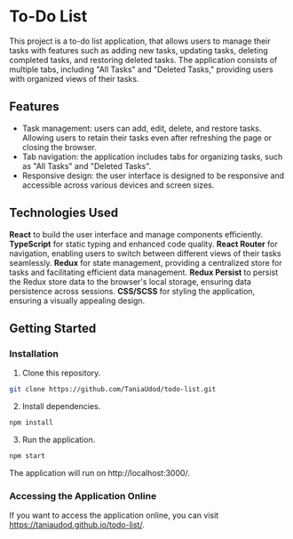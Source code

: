 # To-Do List

This project is a to-do list application, that allows users to manage their tasks with features such as adding new tasks, updating tasks, deleting completed tasks, and restoring deleted tasks. The application consists of multiple tabs, including "All Tasks" and "Deleted Tasks," providing users with organized views of their tasks.

## Features

- Task management: users can add, edit, delete, and restore tasks. Allowing users to retain their tasks even after refreshing the page or closing the browser.
- Tab navigation: the application includes tabs for organizing tasks, such as "All Tasks" and "Deleted Tasks".
- Responsive design: the user interface is designed to be responsive and accessible across various devices and screen sizes.

## Technologies Used

**React** to build the user interface and manage components efficiently.
**TypeScript** for static typing and enhanced code quality.
**React Router** for navigation, enabling users to switch between different views of their tasks seamlessly.
**Redux** for state management, providing a centralized store for tasks and facilitating efficient data management.
**Redux Persist** to persist the Redux store data to the browser's local storage, ensuring data persistence across sessions.
**CSS/SCSS** for styling the application, ensuring a visually appealing design.

## Getting Started

### Installation

1. Clone this repository.

```bash
git clone https://github.com/TaniaUdod/todo-list.git
```

2. Install dependencies.

```bash
npm install
```

3. Run the application.

```bash
npm start
```

The application will run on http://localhost:3000/.

### Accessing the Application Online

If you want to access the application online, you can visit
https://taniaudod.github.io/todo-list/.

